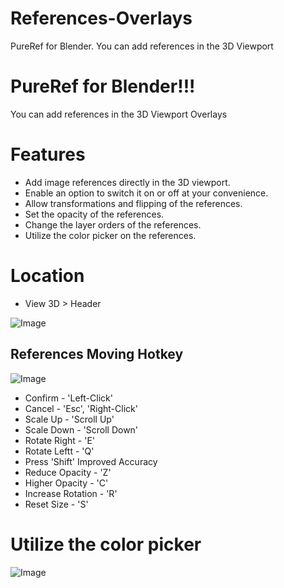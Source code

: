 # References-Overlays
PureRef for Blender. You can add references in the 3D Viewport

# PureRef for Blender!!! 
You can add references in the 3D Viewport Overlays

# Features
* Add image references directly in the 3D viewport.
* Enable an option to switch it on or off at your convenience.
* Allow transformations and flipping of the references.
* Set the opacity of the references.
* Change the layer orders of the references.
* Utilize the color picker on the references.

# Location
* View 3D > Header

![Image](https://public-files.gumroad.com/o292gfv4nyquj7m6lwkfn1qmrwbu)

## References Moving Hotkey
![Image](https://public-files.gumroad.com/ptjoh2fhisg5kdi9lau16e3jjjzl)
* Confirm - 'Left-Click'
* Cancel - 'Esc', 'Right-Click'
* Scale Up - 'Scroll Up'
* Scale Down - 'Scroll Down'
* Rotate Right - 'E'
* Rotate Leftt - 'Q'
* Press 'Shift' Improved Accuracy
* Reduce Opacity - 'Z'
* Higher Opacity - 'C'
* Increase Rotation - 'R'
* Reset Size - 'S'

# Utilize the color picker
![Image](https://public-files.gumroad.com/l9zjhkig269svuysuq9dao5ug34e)
